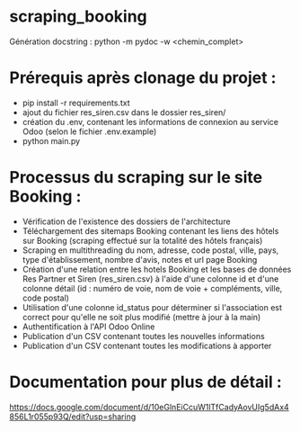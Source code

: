 # scraping_booking
 
Génération docstring : python -m pydoc -w <chemin_complet>

# Prérequis après clonage du projet :
- pip install -r requirements.txt
- ajout du fichier res_siren.csv dans le dossier res_siren/
- création du .env, contenant les informations de connexion au service Odoo (selon le fichier .env.example)
- python main.py

# Processus du scraping sur le site Booking :
- Vérification de l'existence des dossiers de l'architecture
- Téléchargement des sitemaps Booking contenant les liens des hôtels sur Booking (scraping effectué sur la totalité des hôtels français)
- Scraping en multithreading du nom, adresse, code postal, ville, pays, type d'établissement, nombre d'avis, notes et url page Booking
- Création d'une relation entre les hotels Booking et les bases de données Res Partner et Siren (res_siren.csv) à l'aide d'une colonne id et d'une colonne détail (id : numéro de voie, nom de voie + compléments, ville, code postal)
- Utilisation d'une colonne id_status pour déterminer si l'association est correct pour qu'elle ne soit plus modifié (mettre à jour à la main)
- Authentification à l'API Odoo Online
- Publication d'un CSV contenant toutes les nouvelles informations
- Publication d'un CSV contenant toutes les modifications à apporter
	
# Documentation pour plus de détail :
https://docs.google.com/document/d/10eGlnEiCcuW1lTfCadyAovUIg5dAx4856L1r055p93Q/edit?usp=sharing